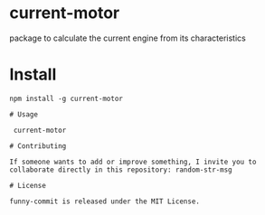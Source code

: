 # current-motor
package to calculate the current engine from its characteristics

# Install

```npm
npm install -g current-motor

# Usage

 current-motor 

# Contributing

If someone wants to add or improve something, I invite you to collaborate directly in this repository: random-str-msg

# License

funny-commit is released under the MIT License.
